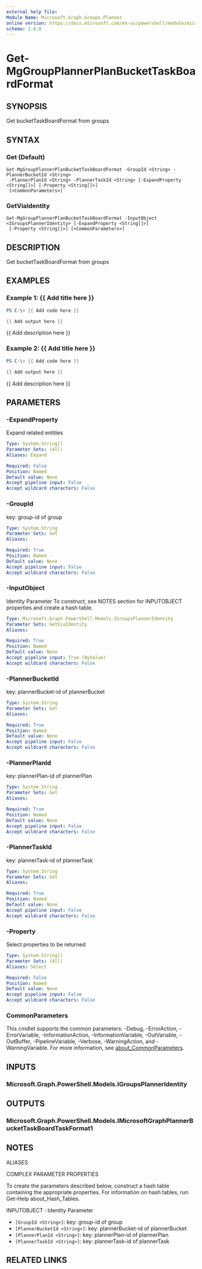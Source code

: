```yaml
---
external help file:
Module Name: Microsoft.Graph.Groups.Planner
online version: https://docs.microsoft.com/en-us/powershell/module/microsoft.graph.groups.planner/get-mggroupplannerplanbuckettaskboardformat
schema: 2.0.0
---
```


# Get-MgGroupPlannerPlanBucketTaskBoardFormat

## SYNOPSIS
Get bucketTaskBoardFormat from groups

## SYNTAX

### Get (Default)
```
Get-MgGroupPlannerPlanBucketTaskBoardFormat -GroupId <String> -PlannerBucketId <String>
 -PlannerPlanId <String> -PlannerTaskId <String> [-ExpandProperty <String[]>] [-Property <String[]>]
 [<CommonParameters>]
```

### GetViaIdentity
```
Get-MgGroupPlannerPlanBucketTaskBoardFormat -InputObject <IGroupsPlannerIdentity> [-ExpandProperty <String[]>]
 [-Property <String[]>] [<CommonParameters>]
```

## DESCRIPTION
Get bucketTaskBoardFormat from groups

## EXAMPLES

### Example 1: {{ Add title here }}
```powershell
PS C:\> {{ Add code here }}

{{ Add output here }}
```

{{ Add description here }}

### Example 2: {{ Add title here }}
```powershell
PS C:\> {{ Add code here }}

{{ Add output here }}
```

{{ Add description here }}

## PARAMETERS

### -ExpandProperty
Expand related entities

```yaml
Type: System.String[]
Parameter Sets: (All)
Aliases: Expand

Required: False
Position: Named
Default value: None
Accept pipeline input: False
Accept wildcard characters: False
```

### -GroupId
key: group-id of group

```yaml
Type: System.String
Parameter Sets: Get
Aliases:

Required: True
Position: Named
Default value: None
Accept pipeline input: False
Accept wildcard characters: False
```

### -InputObject
Identity Parameter
To construct, see NOTES section for INPUTOBJECT properties and create a hash table.

```yaml
Type: Microsoft.Graph.PowerShell.Models.IGroupsPlannerIdentity
Parameter Sets: GetViaIdentity
Aliases:

Required: True
Position: Named
Default value: None
Accept pipeline input: True (ByValue)
Accept wildcard characters: False
```

### -PlannerBucketId
key: plannerBucket-id of plannerBucket

```yaml
Type: System.String
Parameter Sets: Get
Aliases:

Required: True
Position: Named
Default value: None
Accept pipeline input: False
Accept wildcard characters: False
```

### -PlannerPlanId
key: plannerPlan-id of plannerPlan

```yaml
Type: System.String
Parameter Sets: Get
Aliases:

Required: True
Position: Named
Default value: None
Accept pipeline input: False
Accept wildcard characters: False
```

### -PlannerTaskId
key: plannerTask-id of plannerTask

```yaml
Type: System.String
Parameter Sets: Get
Aliases:

Required: True
Position: Named
Default value: None
Accept pipeline input: False
Accept wildcard characters: False
```

### -Property
Select properties to be returned

```yaml
Type: System.String[]
Parameter Sets: (All)
Aliases: Select

Required: False
Position: Named
Default value: None
Accept pipeline input: False
Accept wildcard characters: False
```

### CommonParameters
This cmdlet supports the common parameters: -Debug, -ErrorAction, -ErrorVariable, -InformationAction, -InformationVariable, -OutVariable, -OutBuffer, -PipelineVariable, -Verbose, -WarningAction, and -WarningVariable. For more information, see [about_CommonParameters](http://go.microsoft.com/fwlink/?LinkID=113216).

## INPUTS

### Microsoft.Graph.PowerShell.Models.IGroupsPlannerIdentity

## OUTPUTS

### Microsoft.Graph.PowerShell.Models.IMicrosoftGraphPlannerBucketTaskBoardTaskFormat1

## NOTES

ALIASES

COMPLEX PARAMETER PROPERTIES

To create the parameters described below, construct a hash table containing the appropriate properties. For information on hash tables, run Get-Help about_Hash_Tables.


INPUTOBJECT <IGroupsPlannerIdentity>: Identity Parameter
  - `[GroupId <String>]`: key: group-id of group
  - `[PlannerBucketId <String>]`: key: plannerBucket-id of plannerBucket
  - `[PlannerPlanId <String>]`: key: plannerPlan-id of plannerPlan
  - `[PlannerTaskId <String>]`: key: plannerTask-id of plannerTask

## RELATED LINKS

